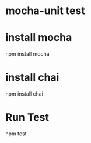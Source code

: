 # mocha-unit test

# install mocha 
npm install mocha

# install chai

npm install chai

# Run Test

npm test

